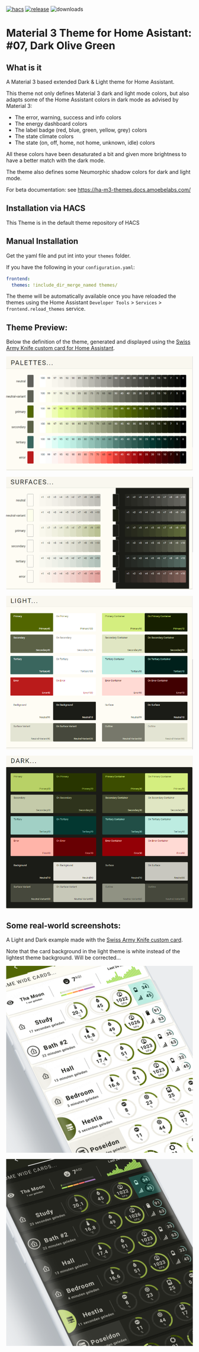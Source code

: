 
[![hacs][hacs-badge]][hacs-url]
[![release][release-badge]][release-url]
![downloads][downloads-badge]

<!--- ![beta_badge](https://img.shields.io/badge/State-Beta-orange?style=for-the-badge) -->
<!---[![hacs_badge](https://img.shields.io/badge/HACS-Default-41BDF5.svg?style=for-the-badge)](https://github.com/hacs/integration) -->

# Material 3 Theme for Home Asistant: #07, Dark Olive Green

## What is it
A Material 3 based extended Dark & Light theme for Home Assistant.

This theme not only defines Material 3 dark and light mode colors, but also adapts some of the Home Assistant colors in dark mode as advised by Material 3:
- The error, warning, success and info colors
- The energy dashboard colors
- The label badge (red, blue, green, yellow, grey) colors
- The state climate colors
- The state (on, off, home, not home, unknown, idle) colors

All these colors have been desaturated a bit and given more brightness to have a better match with the dark mode.

The theme also defines some Neumorphic shadow colors for dark and light mode.

For beta documentation: see https://ha-m3-themes.docs.amoebelabs.com/

## Installation via HACS
This Theme is in the default theme repository of HACS

## Manual Installation
Get the yaml file and put int into your `themes` folder.

If you have the following in your `configuration.yaml`:
```yaml
frontend:
  themes: !include_dir_merge_named themes/
```

The theme will be automatically available once you have reloaded the themes using the Home Assistant `Developer Tools` > `Services` > `frontend.reload_themes` service.

## Theme Preview:
Below the definition of the theme, generated and displayed using the [Swiss Army Knife custom card for Home Assistant][sak-docs-url].

![m3-07-palettes](https://github.com/AmoebeLabs/ha-theme_m3-07-darkolivegreen/blob/main/preview/m3-theme-07-palettes.png)

![m3-07-surfaces](https://github.com/AmoebeLabs/ha-theme_m3-07-darkolivegreen/blob/main/preview/m3-theme-07-surfaces.png)

![m3-07-light](https://github.com/AmoebeLabs/ha-theme_m3-07-darkolivegreen/blob/main/preview/m3-theme-07-light.png)

![m3-07-dark](https://github.com/AmoebeLabs/ha-theme_m3-07-darkolivegreen/blob/main/preview/m3-theme-07-dark.png)

## Some real-world screenshots:
A Light and Dark example made with the [Swiss Army Knife custom card][sak-docs-url].

Note that the card background in the light theme is white instead of the lightest theme background. Will be corrected...

![m3-07-sake12-light](https://github.com/AmoebeLabs/ha-theme_m3-07-darkolivegreen/blob/main/screenshots/Mockup%20Home%20Assistant%20-%20Example%2012m3-07-light%20Detail.png)

![m3-07-sake12-dark](https://github.com/AmoebeLabs/ha-theme_m3-07-darkolivegreen/blob/main/screenshots/Mockup%20Home%20Assistant%20-%20Example%2012m3-07-dark%20Detail.png)

<!-- Badges -->

[hacs-url]: https://github.com/hacs/integration
[hacs-badge]: https://img.shields.io/badge/HACS-Default-41BDF5.svg?style=for-the-badge&logo=homeassistantcommunitystore
[release-badge]: https://img.shields.io/github/v/release/AmoebeLabs/HA-Theme_M3-07-DarkOliveGreen?style=for-the-badge&logo=github
[downloads-badge]: https://img.shields.io/github/downloads/AmoebeLabs/HA-Theme_M3-07-DarkOliveGreen/total?style=for-the-badge&logo=github

<!-- References -->

[home-assistant]: https://www.home-assistant.io/
[home-assitant-theme-docs]: https://www.home-assistant.io/integrations/frontend/#defining-themes
[hacs]: https://hacs.xyz
[release-url]: https://github.com/AmoebeLabs/HA-Theme_M3-07-DarkOliveGreen/releases
[sak-docs-url]: https://swiss-army-knife.docs.amoebelabs.com/
